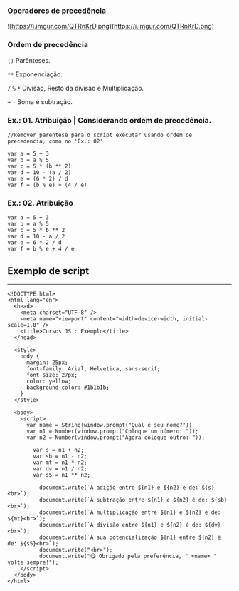 ### Operadores de precedência

![https://i.imgur.com/QTRnKrD.png](https://i.imgur.com/QTRnKrD.png)

### Ordem de precedência

 `()`  Parênteses.

 `**`  Exponenciação.

 `/`   `%`   `*`  Divisão, Resto da divisão e Multiplicação.

 `+`   `-`  Soma é subtração.

### Ex.: 01. Atribuição | Considerando ordem de precedência.

    //Remover parentese para o script executar usando ordem de precedencia, como no 'Ex.: 02'
    
    var a = 5 + 3
    var b = a % 5
    var c = 5 * (b ** 2)
    var d = 10 - (a / 2)
    var e = (6 * 2) / d
    var f = (b % e) + (4 / e)

### Ex.: 02. Atribuição

    var a = 5 + 3
    var b = a % 5
    var c = 5 * b ** 2
    var d = 10 - a / 2
    var e = 6 * 2 / d
    var f = b % e + 4 / e

## Exemplo de script

---

    <!DOCTYPE html>
    <html lang="en">
      <head>
        <meta charset="UTF-8" />
        <meta name="viewport" content="width=device-width, initial-scale=1.0" />
        <title>Cursos JS : Exemplo</title>
      </head>
    
      <style>
        body {
          margin: 25px;
          font-family: Arial, Helvetica, sans-serif;
          font-size: 27px;
          color: yellow;
          background-color: #1b1b1b;
        }
      </style>
    
      <body>
        <script>
          var name = String(window.prompt("Qual é seu nome?"))
          var n1 = Number(window.prompt("Coloque um número: "));
          var n2 = Number(window.prompt("Agora coloque outro: "));
    
            var s = n1 + n2;
            var sb = n1 - n2;
            var mt = n1 * n2;
            var dv = n1 / n2;
            var s5 = n1 ** n2;
    
              document.write(`A adição entre ${n1} e ${n2} é de: ${s}<br>`);
              document.write(`A subtração entre ${n1} e ${n2} é de: ${sb}<br>`);
              document.write(`A multiplicação entre ${n1} e ${n2} é de: ${mt}<br>`);
              document.write(`A divisão entre ${n1} e ${n2} é de: ${dv}<br>`);
              document.write(`A sua potencialização ${n1} entre ${n2} é de: ${s5}<br>`);
              document.write("<br>");
              document.write("😋 Obrigado pela preferência, " +name+ " volte sempre!"); 
        </script>
      </body>
    </html>